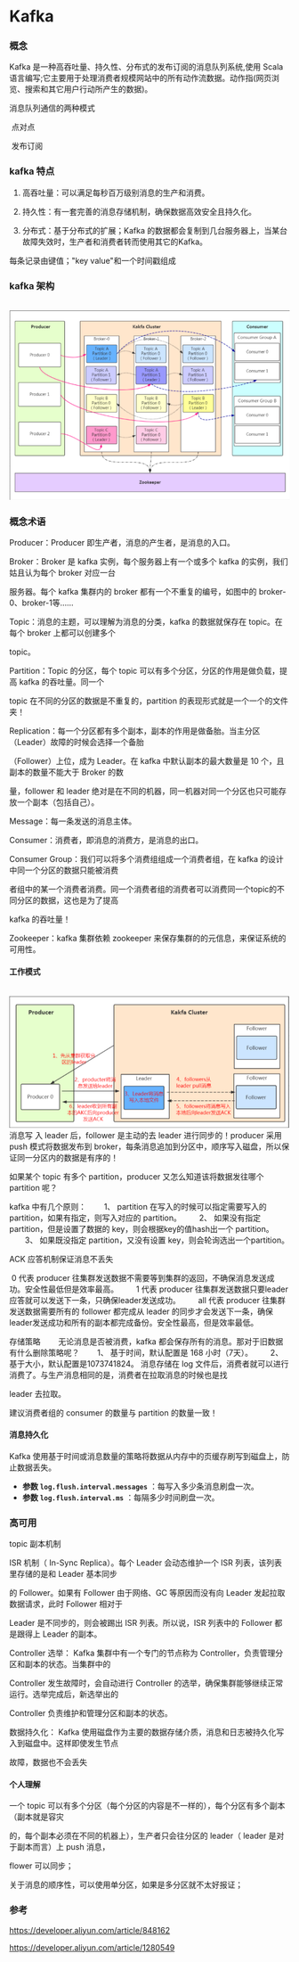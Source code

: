 # Kafka

### 概念

Kafka 是一种高吞吐量、持久性、分布式的发布订阅的消息队列系统,使用 Scala 语言编写;它主要用于处理消费者规模网站中的所有动作流数据。动作指(网页浏览、搜索和其它用户行动所产生的数据)。

消息队列通信的两种模式

​    点对点

​    发布订阅

### kafka 特点

1. 高吞吐量：可以满足每秒百万级别消息的生产和消费。

2. 持久性：有一套完善的消息存储机制，确保数据高效安全且持久化。

3. 分布式：基于分布式的扩展；Kafka 的数据都会复制到几台服务器上，当某台故障失效时，生产者和消费者转而使用其它的Kafka。



每条记录由键值；"key value"和一个时间戳组成

### kafka 架构

​    ![file://c:\users\baoyon~1\appdata\local\temp\tmpdkdu_6\1.png](理论基础.assets/1.png)
​ 

### 概念术语

Producer：Producer 即生产者，消息的产生者，是消息的入口。

Broker：Broker 是 kafka 实例，每个服务器上有一个或多个 kafka 的实例，我们姑且认为每个 broker 对应一台

服务器。每个 kafka 集群内的 broker 都有一个不重复的编号，如图中的 broker-0、broker-1等……

Topic：消息的主题，可以理解为消息的分类，kafka 的数据就保存在 topic。在每个 broker 上都可以创建多个

topic。

Partition：Topic 的分区，每个 topic 可以有多个分区，分区的作用是做负载，提高 kafka 的吞吐量。同一个

topic 在不同的分区的数据是不重复的，partition 的表现形式就是一个一个的文件夹！

Replication：每一个分区都有多个副本，副本的作用是做备胎。当主分区（Leader）故障的时候会选择一个备胎

（Follower）上位，成为 Leader。在 kafka 中默认副本的最大数量是 10 个，且副本的数量不能大于 Broker 的数

量，follower 和 leader 绝对是在不同的机器，同一机器对同一个分区也只可能存放一个副本（包括自己）。

Message：每一条发送的消息主体。

Consumer：消费者，即消息的消费方，是消息的出口。

Consumer Group：我们可以将多个消费组组成一个消费者组，在 kafka 的设计中同一个分区的数据只能被消费

者组中的某一个消费者消费。同一个消费者组的消费者可以消费同一个topic的不同分区的数据，这也是为了提高

kafka 的吞吐量！

Zookeeper：kafka 集群依赖 zookeeper 来保存集群的的元信息，来保证系统的可用性。

#### 工作模式

​    ![file://c:\users\baoyon~1\appdata\local\temp\tmpdkdu_6\2.png](理论基础.assets/2.png)
​ 
​消息写 入 leader 后，follower 是主动的去 leader 进行同步的！producer 采用 push 模式将数据发布到 broker，每条消息追加到分区中，顺序写入磁盘，所以保证同一分区内的数据是有序的！

如果某个 topic 有多个 partition，producer 又怎么知道该将数据发往哪个 partition 呢？

kafka 中有几个原则：
　　1、 partition 在写入的时候可以指定需要写入的 partition，如果有指定，则写入对应的 partition。
　　2、 如果没有指定 partition，但是设置了数据的 key，则会根据key的值hash出一个 partition。
　　3、 如果既没指定 partition，又没有设置 key，则会轮询选出一个partition。

ACK 应答机制保证消息不丢失

​       0 代表 producer 往集群发送数据不需要等到集群的返回，不确保消息发送成功。安全性最低但是效率最高。
　　1 代表 producer 往集群发送数据只要leader应答就可以发送下一条，只确保leader发送成功。
　　all 代表 producer 往集群发送数据需要所有的 follower 都完成从 leader 的同步才会发送下一条，确保 leader发送成功和所有的副本都完成备份。安全性最高，但是效率最低。

存储策略
　　无论消息是否被消费，kafka 都会保存所有的消息。那对于旧数据有什么删除策略呢？
　　1、 基于时间，默认配置是 168 小时（7天）。
　　2、 基于大小，默认配置是1073741824。
消息存储在 log 文件后，消费者就可以进行消费了。与生产消息相同的是，消费者在拉取消息的时候也是找 

leader 去拉取。

建议消费者组的 consumer 的数量与 partition 的数量一致！



#### 消息持久化

Kafka 使用基于时间或消息数量的策略将数据从内存中的页缓存刷写到磁盘上，防止数据丢失。

- **参数 `log.flush.interval.messages`** ：每写入多少条消息刷盘一次。
- **参数 `log.flush.interval.ms`** ：每隔多少时间刷盘一次。

### 高可用

topic 副本机制

ISR 机制（ In-Sync Replica）。每个 Leader 会动态维护一个 ISR 列表，该列表里存储的是和 Leader 基本同步

的 Follower。如果有 Follower 由于网络、GC 等原因而没有向 Leader 发起拉取数据请求，此时 Follower 相对于

Leader 是不同步的，则会被踢出 ISR 列表。所以说，ISR 列表中的 Follower 都是跟得上 Leader 的副本。

Controller 选举： Kafka 集群中有一个专门的节点称为 Controller，负责管理分区和副本的状态。当集群中的 

Controller 发生故障时，会自动进行 Controller 的选举，确保集群能够继续正常运行。选举完成后，新选举出的 

Controller 负责维护和管理分区和副本的状态。

数据持久化： Kafka 使用磁盘作为主要的数据存储介质，消息和日志被持久化写入到磁盘中。这样即使发生节点

故障，数据也不会丢失



#### 个人理解

一个 topic 可以有多个分区（每个分区的内容是不一样的），每个分区有多个副本（副本就是容灾

的，每个副本必须在不同的机器上），生产者只会往分区的 leader（ leader 是对于副本而言）上 push 消息，

flower 可以同步；

关于消息的顺序性，可以使用单分区，如果是多分区就不太好报证；    



### 参考

https://developer.aliyun.com/article/848162

https://developer.aliyun.com/article/1280549